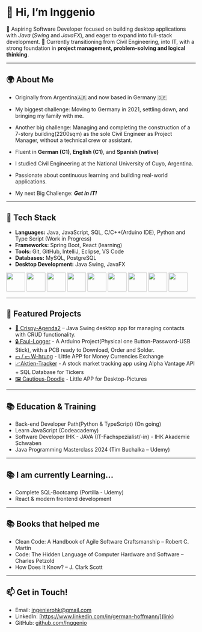 # 👋 Hi, I’m Inggenio

🎯 Aspiring Software Developer focused on building desktop applications with *Java* (*Swing* and *JavaFX*), and eager to expand into full-stack development.
💼 Currently transitioning from Civil Engineering, into IT, with a strong foundation in **project management, problem-solving and logical thinking**.  

---
## 🌍 About Me
- Originally from Argentina🇦🇷 and now based in Germany 🇩🇪
- My biggest challenge: Moving to Germany in 2021, settling down, and bringing my family with me.
- Another big challenge: Managing and completing the construction of a 7-story building(2200sqm) as the sole Civil Engineer as Project Manager, without a technical crew or assistant.
- Fluent in **German (C1)**, **English (C1)**, and **Spanish (native)**
- I studied Civil Engineering at the National University of Cuyo, Argentina.
- Passionate about continuous learning and building real-world applications.

- My next Big Challenge: ***Get in IT!***  
---

## 🔧 Tech Stack
- **Languages:** Java, JavaScript, SQL, C/C++(Arduino IDE), Python and Type Script (Work in Progress)
- **Frameworks:** Spring Boot, React (learning)  
- **Tools:** Git, GitHub, IntelliJ, Eclipse, VS Code  
- **Databases:** MySQL, PostgreSQL
- **Desktop Development:** Java Swing, JavaFX

<p align="left">
  <img src="https://cdn.jsdelivr.net/gh/devicons/devicon/icons/java/java-plain.svg" width="50" height="50"/>
  <img src="https://cdn.jsdelivr.net/gh/devicons/devicon/icons/intellij/intellij-original.svg" width="50" height="50"/>
  <img src="https://cdn.jsdelivr.net/gh/devicons/devicon/icons/postgresql/postgresql-original.svg" width="50" height="50"/>
  <img src="https://cdn.jsdelivr.net/gh/devicons/devicon/icons/c/c-original.svg" width="50" height="50"/>
  <img src="https://cdn.jsdelivr.net/gh/devicons/devicon/icons/cplusplus/cplusplus-original.svg" width="50" height="50"/>
  <img src="https://cdn.jsdelivr.net/gh/devicons/devicon/icons/git/git-original.svg" width="50" height="50"/>
  <img src="https://cdn.jsdelivr.net/gh/devicons/devicon/icons/github/github-original.svg" width="50" height="50"/>
  <img src="https://cdn.jsdelivr.net/gh/devicons/devicon/icons/javascript/javascript-original.svg" width="50" height="50"/>
  <img src="https://cdn.jsdelivr.net/gh/devicons/devicon/icons/linux/linux-original.svg" width="50" height="50"/>
</p>

---

## 📂 Featured Projects
- [📒 Crispy-Agenda2](https://github.com/Inggenio/Crispy-Agenda2) – Java Swing desktop app for managing contacts with CRUD functionality.
- [🔒 Faul-Logger](https://github.com/Inggenio/FaulLogger) - A Arduino Project(Physical one Button-Password-USB Stick), with a PCB ready to Download,  Order and Solder.
- [💷 / 💴 W-hrung](https://github.com/Inggenio/W-hrung) - Little APP for Money Currencies Exchange
- [📈Aktien-Tracker](https://github.com/Inggenio/Aktien-Tracker) - A stock market tracking app using Alpha Vantage API + SQL Database for Tickers
- [🖼️ Cautious-Doodle](https://github.com/Inggenio/cautious-doodle) - Little APP for Desktop-Pictures
---
## 📚 Education & Training
- Back-end Developer Path(Python & TypeScript) (On going)
- Learn JavaScript (Codeacademy)
- Software Developer IHK - JAVA (IT-Fachspezialist/-in) - IHK Akademie Schwaben
- Java Programming Masterclass 2024 (Tim Buchalka – Udemy)
---
## 📚 I am currently Learning...
- Complete SQL-Bootcamp (Portilla - Udemy)  
- React & modern frontend development  
---
## 📚 Books that helped me
- Clean Code: A Handbook of Agile Software Craftsmanship – Robert C. Martin
- Code: The Hidden Language of Computer Hardware and Software – Charles Petzold
- How Does It Know? – J. Clark Scott
---
## 📫 Get in Touch!
- Email: ingenierohk@gmail.com  
- LinkedIn: [https://www.linkedin.com/in/german-hoffmann/](link)  
- GitHub: [github.com/Inggenio](https://github.com/Inggenio)
